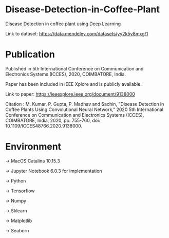 # Disease-Detection-in-Coffee-Plant
Disease Detection in coffee plant using Deep Learning

Link to dataset: https://data.mendeley.com/datasets/yy2k5y8mxg/1

# Publication
Published in 5th International Conference on Communication and Electronics Systems (ICCES), 2020, COIMBATORE, India. 

Paper has been included in IEEE Xplore and is publicly available.

Link to paper: https://ieeexplore.ieee.org/document/9138000

Citation     : M. Kumar, P. Gupta, P. Madhav and Sachin, "Disease Detection in Coffee Plants Using Convolutional Neural Network," 2020 5th International Conference                on Communication and Electronics Systems (ICCES), COIMBATORE, India, 2020, pp. 755-760, doi: 10.1109/ICCES48766.2020.9138000.

# Environment

-> MacOS Catalina 10.15.3 

-> Jupyter Notebook 6.0.3 for implementation

-> Python

-> Tensorflow

-> Numpy

-> Sklearn

-> Matplotlib

-> Seaborn
